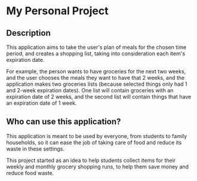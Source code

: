 # My Personal Project

## Description

This application aims to take the user's plan of meals for the chosen time period, and creates a shopping list, taking into consideration each item's expiration date.

For example, the person wants to have groceries for the next two weeks, and the user chooses the meals they want to have that 2 weeks, and the application makes two groceries lists (because selected things only had 1 and 2-week expiration dates).
One list will contain groceries with an expiration date of 2 weeks, and the second list will contain things that have an expiration date of 1 week.


## Who can use this application?

This application is meant to be used by everyone, from students to family households, so it can ease the job of taking care of food and reduce its waste in these settings.

This project started as an idea to help students collect items for their weekly and monthly grocery shopping runs, to help them save money and reduce food waste. 
